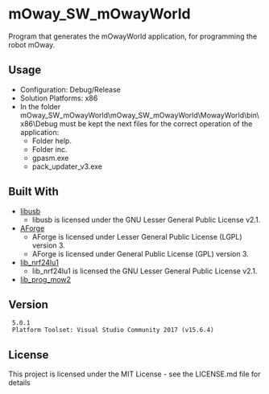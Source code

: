 # mOway_SW_mOwayWorld
Program that generates the mOwayWorld application, for programming the robot mOway.
## Usage
* Configuration: Debug/Release
* Solution Platforms: x86
* In the folder mOway_SW_mOwayWorld\mOway_SW_mOwayWorld\MowayWorld\bin\x86\Debug must be kept the next files for the correct operation of the application:
  * Folder help.
  * Folder inc.
  * gpasm.exe
  * pack_updater_v3.exe
## Built With
* [libusb](https://github.com/libusb/libusb)
  * libusb is licensed under the GNU Lesser General Public License v2.1.
* [AForge](https://github.com/cureos/aforge)
  * AForge is licensed under Lesser General Public License (LGPL) version 3.
  * AForge is licensed under General Public License (GPL) version 3.
* [lib_nrf24lu1](https://github.com/NordicPlayground/nrf24lu1p-snifferdemo)
  * lib_nrf24lu1 is licensed the GNU Lesser General Public License v2.1.
* [lib_prog_mow2](http://www.dllrepairall.com/files/lib_prog_mow2.dll.html)
## Version
```
 5.0.1
 Platform Toolset: Visual Studio Community 2017 (v15.6.4)
```
## License
This project is licensed under the MIT License - see the LICENSE.md file for details  